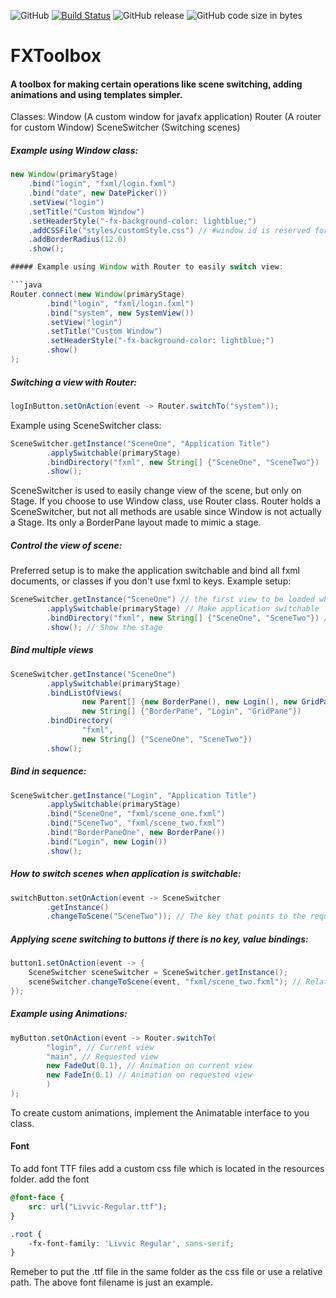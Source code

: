 ![GitHub](https://img.shields.io/github/license/Vlummy/FXToolbox.svg)
[![Build Status](https://travis-ci.org/Vlummy/FXToolbox.svg?branch=master)](https://travis-ci.org/Vlummy/FXToolbox)
![GitHub release](https://img.shields.io/github/release-pre/Vlummy/FXToolbox.svg)
![GitHub code size in bytes](https://img.shields.io/github/languages/code-size/Vlummy/FXToolbox.svg)


# FXToolbox

#### A toolbox for making certain operations like scene switching, adding animations and using templates simpler.

Classes:
Window (A custom window for javafx application)
Router (A router for custom Window)
SceneSwitcher (Switching scenes)

##### Example using Window class:
```java
new Window(primaryStage)
    .bind("login", "fxml/login.fxml")
    .bind("date", new DatePicker())
    .setView("login")
    .setTitle("Custom Window")
    .setHeaderStyle("-fx-background-color: lightblue;")
    .addCSSFile("styles/customStyle.css") // #window id is reserved for the main window.
    .addBorderRadius(12.0)
    .show();

##### Example using Window with Router to easily switch view:

```java
Router.connect(new Window(primaryStage)
        .bind("login", "fxml/login.fxml")
        .bind("system", new SystemView())
        .setView("login")
        .setTitle("Custom Window")
        .setHeaderStyle("-fx-background-color: lightblue;")
        .show()
);
```
##### Switching a view with Router:
```java
logInButton.setOnAction(event -> Router.switchTo("system"));
```
Example using SceneSwitcher class:
```java
SceneSwitcher.getInstance("SceneOne", "Application Title")
        .applySwitchable(primaryStage)
        .bindDirectory("fxml", new String[] {"SceneOne", "SceneTwo"})
        .show();
```
SceneSwitcher is used to easily change view of the scene, but only on Stage. If you choose to use Window class, use Router class.
Router holds a SceneSwitcher, but not all methods are usable since Window is not actually a Stage. Its only a BorderPane layout made
to mimic a stage.

##### Control the view of scene:

Preferred setup is to make the application switchable and bind all fxml documents, or classes if you don't use fxml
to keys. Example setup:
```java
SceneSwitcher.getInstance("SceneOne") // the first view to be loaded when application starts (Optional)
        .applySwitchable(primaryStage) // Make application switchable
        .bindDirectory("fxml", new String[] {"SceneOne", "SceneTwo"}) // Bind fxml directory in resources folder to array of keys
        .show(); // Show the stage
```
##### Bind multiple views
```java
SceneSwitcher.getInstance("SceneOne")
        .applySwitchable(primaryStage)
        .bindListOfViews(
                new Parent[] {new BorderPane(), new Login(), new GridPane()},
                new String[] {"BorderPane", "Login", "GridPane"})
        .bindDirectory(
                "fxml",
                new String[] {"SceneOne", "SceneTwo"})
        .show();
```
##### Bind in sequence:
```java
SceneSwitcher.getInstance("Login", "Application Title")
        .applySwitchable(primaryStage)
        .bind("SceneOne", "fxml/scene_one.fxml")
        .bind("SceneTwo", "fxml/scene_two.fxml")
        .bind("BorderPaneOne", new BorderPane())
        .bind("Login", new Login())
        .show();
```
##### How to switch scenes when application is switchable:
```java
switchButton.setOnAction(event -> SceneSwitcher
        .getInstance()
        .changeToScene("SceneTwo")); // The key that points to the requested layout
```

##### Applying scene switching to buttons if there is no key, value bindings:
```java
button1.setOnAction(event -> {
    SceneSwitcher sceneSwitcher = SceneSwitcher.getInstance();
    sceneSwitcher.changeToScene(event, "fxml/scene_two.fxml"); // Relative path to resources folder
});
```

##### Example using Animations:
```java
myButton.setOnAction(event -> Router.switchTo(
        "login", // Current view
        "main", // Requested view
        new FadeOut(0.1), // Animation on current view
        new FadeIn(0.1) // Animation on requested view
        )
);
```
To create custom animations, implement the Animatable interface to you class.

#### Font
To add font TTF files add a custom css file which is located in the resources folder.
add the font
````css
@font-face {
    src: url("Livvic-Regular.ttf");
}

.root {
    -fx-font-family: 'Livvic Regular', sans-serif;
}
````

Remeber to put the .ttf file in the same folder as the css file or use a relative path.
The above font filename is just an example.